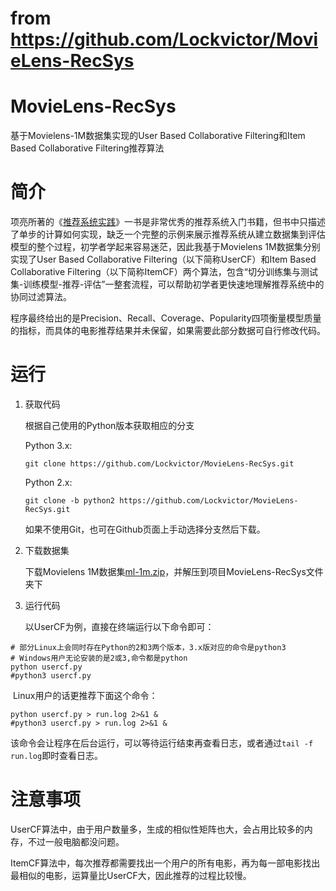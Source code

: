 # from https://github.com/Lockvictor/MovieLens-RecSys
# MovieLens-RecSys
基于Movielens-1M数据集实现的User Based Collaborative Filtering和Item Based Collaborative Filtering推荐算法

# 简介
项亮所著的《[推荐系统实践](https://book.douban.com/subject/10769749/)》一书是非常优秀的推荐系统入门书籍，但书中只描述了单步的计算如何实现，缺乏一个完整的示例来展示推荐系统从建立数据集到评估模型的整个过程，初学者学起来容易迷茫，因此我基于Movielens 1M数据集分别实现了User Based Collaborative Filtering（以下简称UserCF）和Item Based Collaborative Filtering（以下简称ItemCF）两个算法，包含“切分训练集与测试集-训练模型-推荐-评估”一整套流程，可以帮助初学者更快速地理解推荐系统中的协同过滤算法。

程序最终给出的是Precision、Recall、Coverage、Popularity四项衡量模型质量的指标，而具体的电影推荐结果并未保留，如果需要此部分数据可自行修改代码。

# 运行
1. 获取代码

   根据自己使用的Python版本获取相应的分支

   Python 3.x:

   ```shell
   git clone https://github.com/Lockvictor/MovieLens-RecSys.git
   ```

   Python 2.x:

   ```shell
   git clone -b python2 https://github.com/Lockvictor/MovieLens-RecSys.git
   ```

   如果不使用Git，也可在Github页面上手动选择分支然后下载。

2. 下载数据集

   下载Movielens 1M数据集[ml-1m.zip](http://files.grouplens.org/datasets/movielens/ml-1m.zip)，并解压到项目MovieLens-RecSys文件夹下

3. 运行代码

   以UserCF为例，直接在终端运行以下命令即可：
```shell
# 部分Linux上会同时存在Python的2和3两个版本，3.x版对应的命令是python3
# Windows用户无论安装的是2或3,命令都是python
python usercf.py
#python3 usercf.py
```
​	Linux用户的话更推荐下面这个命令：
```shell
python usercf.py > run.log 2>&1 &
#python3 usercf.py > run.log 2>&1 &
```
​	该命令会让程序在后台运行，可以等待运行结束再查看日志，或者通过`tail -f run.log`即时查看日志。

# 注意事项
UserCF算法中，由于用户数量多，生成的相似性矩阵也大，会占用比较多的内存，不过一般电脑都没问题。

ItemCF算法中，每次推荐都需要找出一个用户的所有电影，再为每一部电影找出最相似的电影，运算量比UserCF大，因此推荐的过程比较慢。
